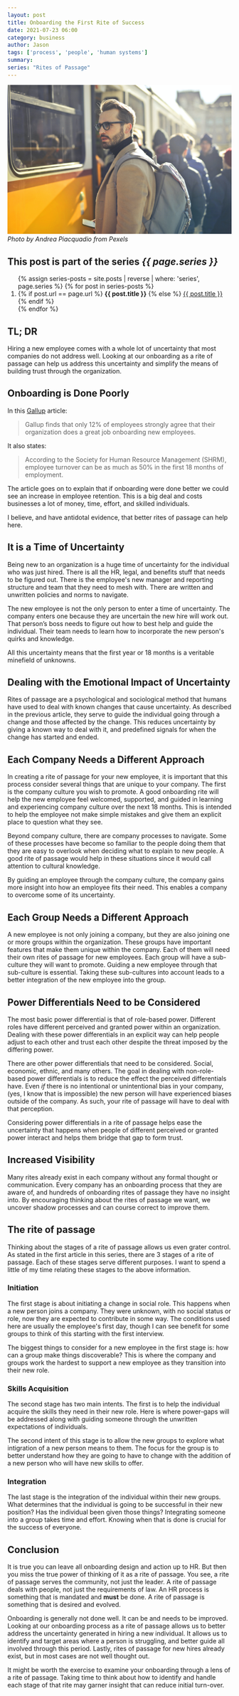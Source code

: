 ```yaml
---
layout: post
title: Onboarding the First Rite of Success
date: 2021-07-23 06:00
category: business
author: Jason
tags: ['process', 'people', 'human systems']
summary:
series: "Rites of Passage"
---
```



![Person Waiting for Train](/assets/img/posts/2021/07/pexels-andrea-piacquadio-837358.jpg)
_Photo by Andrea Piacquadio from Pexels_


<aside class="series">
  <h2>This post is part of the series <em>{{ page.series }}</em></h2>
  <ol>
    {% assign series-posts = site.posts | reverse | where: 'series', page.series %}
    {% for post in series-posts %}
    <li>
      {% if post.url == page.url %}
      <strong>{{ post.title }}</strong>
      {% else %}
      <a href="{{ site.baseurl }}{{ post.url }}">{{ post.title }}</a>
      {% endif %}
    </li>
    {% endfor %}
  </ol>
</aside>

## TL; DR

Hiring a new employee comes with a whole lot of uncertainty that most companies do not address well. Looking at our onboarding as a rite of passage can help us address this uncertainty and simplify the means of building trust through the organization.

## Onboarding is Done Poorly

In this [Gallup](https://www.gallup.com/workplace/235121/why-onboarding-experience-key-retention.aspx) article:

> Gallup finds that only 12% of employees strongly agree that their organization does a great job onboarding new employees.

It also states:

> According to the Society for Human Resource Management (SHRM), employee turnover can be as much as 50% in the first 18 months of employment.

The article goes on to explain that if onboarding were done better we could see an increase in employee retention. This is a big deal and costs businesses a lot of money, time, effort, and skilled individuals.

I believe, and have antidotal evidence, that better rites of passage can help here.

## It is a Time of Uncertainty

Being new to an organization is a huge time of uncertainty for the individual who was just hired. There is all the HR, legal, and benefits stuff that needs to be figured out. There is the employee's new manager and reporting structure and team that they need to mesh with. There are written and unwritten policies and norms to navigate.

The new employee is not the only person to enter a time of uncertainty. The company enters one because they are uncertain the new hire will work out. That person’s boss needs to figure out how to best help and guide the individual. Their team needs to learn how to incorporate the new person's quirks and knowledge.

All this uncertainty means that the first year or 18 months is a veritable minefield of unknowns.

## Dealing with the Emotional Impact of Uncertainty

Rites of passage are a psychological and sociological method that humans have used to deal with known changes that cause uncertainty. As described in the previous article, they serve to guide the individual going through a change and those affected by the change. This reduces uncertainty by giving a known way to deal with it, and predefined signals for when the change has started and ended.

## Each Company Needs a Different Approach

In creating a rite of passage for your new employee, it is important that this process consider several things that are unique to your company. The first is the company culture you wish to promote. A good onboarding rite will help the new employee feel welcomed, supported, and guided in learning and experiencing company culture over the next 18 months. This is intended to help the employee not make simple mistakes and give them an explicit place to question what they see.

Beyond company culture, there are company processes to navigate. Some of these processes have become so familiar to the people doing them that they are easy to overlook when deciding what to explain to new people. A good rite of passage would help in these situations since it would call attention to cultural knowledge.

By guiding an employee through the company culture, the company gains more insight into how an employee fits their need. This enables a company to overcome some of its uncertainty.

## Each Group Needs a Different Approach

A new employee is not only joining a company, but they are also joining one or more groups within the organization. These groups have important features that make them unique within the company. Each of them will need their own rites of passage for new employees. Each group will have a sub-culture they will want to promote. Guiding a new employee through that sub-culture is essential. Taking these sub-cultures into account leads to a better integration of the new employee into the group.

## Power Differentials Need to be Considered

The most basic power differential is that of role-based power. Different roles have different perceived and granted power within an organization. Dealing with these power differentials in an explicit way can help people adjust to each other and trust each other despite the threat imposed by the differing power.

There are other power differentials that need to be considered. Social, economic, ethnic, and many others. The goal in dealing with non-role-based power differentials is to reduce the effect the perceived differentials have. Even _if_ there is no intentional or unintentional bias in your company, (yes, I know that is impossible) the new person will have experienced biases outside of the company. As such, your rite of passage will have to deal with that perception.

Considering power differentials in a rite of passage helps ease the uncertainty that happens when people of different perceived or granted power interact and helps them bridge that gap to form trust.

## Increased Visibility

Many rites already exist in each company without any formal thought or communication. Every company has an onboarding process that they are aware of, and hundreds of onboarding rites of passage they have no insight into. By encouraging thinking about the rites of passage we want, we uncover shadow processes and can course correct to improve them.

## The rite of passage

Thinking about the stages of a rite of passage allows us even grater control. As stated in the first article in this series, there are 3 stages of a rite of passage. Each of these stages serve different purposes. I want to spend a little of my time relating these stages to the above information.

### Initiation

The first stage is about initiating a change in social role. This happens when a new person joins a company. They were unknown, with no social status or role, now they are expected to contribute in some way. The conditions used here are usually the employee's first day, though I can see benefit for some groups to think of this starting with the first interview.

The biggest things to consider for a new employee in the first stage is: how can a group make things discoverable? This is where the company and groups work the hardest to support a new employee as they transition into their new role.

### Skills Acquisition

The second stage has two main intents. The first is to help the individual acquire the skills they need in their new role. Here is where power-gaps will be addressed along with guiding someone through the unwritten expectations of individuals.

The second intent of this stage is to allow the new groups to explore what intigration of a new person means to them. The focus for the group is to better understand how they are going to have to change with the addition of a new person who will have new skills to offer.

### Integration

The last stage is the integration of the individual within their new groups. What determines that the individual is going to be successful in their new position? Has the individual been given those things? Integrating someone into a group takes time and effort. Knowing when that is done is crucial for the success of everyone.

## Conclusion

It is true you can leave all onboarding design and action up to HR. But then you miss the true power of thinking of it as a rite of passage. You see, a rite of passage serves the community, not just the leader. A rite of passage deals with people, not just the requirements of law. An HR process is something that is mandated and **must** be done.  A rite of passage is something that is desired and evolved.

Onboarding is generally not done well. It can be and needs to be improved. Looking at our onboarding process as a rite of passage allows us to better address the uncertainty generated in hiring a new individual. It allows us to identify and target areas where a person is struggling, and better guide all involved through this period. Lastly, rites of passage for new hires already exist, but in most cases are not well thought out.

It might be worth the exercise to examine your onboarding through a lens of a rite of passage. Taking time to think about how to identify and handle each stage of that rite may garner insight that can reduce initial turn-over.